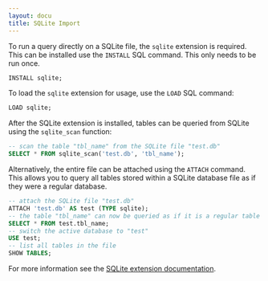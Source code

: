 ```yaml
---
layout: docu
title: SQLite Import
---
```


To run a query directly on a SQLite file, the `sqlite` extension is required.  This can be installed use the `INSTALL` SQL command. This only needs to be run once.

```sql
INSTALL sqlite;
```

To load the `sqlite` extension for usage, use the `LOAD` SQL command:

```sql
LOAD sqlite;
```

After the SQLite extension is installed, tables can be queried from SQLite using the `sqlite_scan` function:

```sql
-- scan the table "tbl_name" from the SQLite file "test.db"
SELECT * FROM sqlite_scan('test.db', 'tbl_name');
```

Alternatively, the entire file can be attached using the `ATTACH` command. This allows you to query all tables stored within a SQLite database file as if they were a regular database.

```sql
-- attach the SQLite file "test.db"
ATTACH 'test.db' AS test (TYPE sqlite);
-- the table "tbl_name" can now be queried as if it is a regular table
SELECT * FROM test.tbl_name;
-- switch the active database to "test"
USE test;
-- list all tables in the file
SHOW TABLES;
```

For more information see the [SQLite extension documentation](../../extensions/sqlite).
